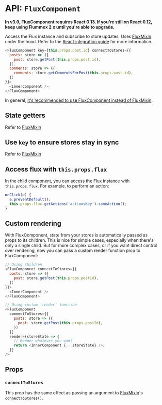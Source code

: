 API: `FluxComponent`
===============

**In v3.0, FluxComponent requires React 0.13. If you're still on React 0.12, keep using Flummox 2.x until you're able to upgrade.**

Access the Flux instance and subscribe to store updates. Uses [FluxMixin](FluxMixin.md) under the hood. Refer to the [React integration guide](../react-integration.md) for more information.


```js
<FluxComponent key={this.props.post.id} connectToStores={{
  posts: store => ({
    post: store.getPost(this.props.post.id),
  }),
  comments: store => ({
    comments: store.getCommentsForPost(this.props.post.id),
  })
}}>
  <InnerComponent />
</FluxComponent>
```

In general, [it's recommended to use FluxComponent instead of FluxMixin](../why-flux-component-is-better-than-flux-mixin.md).

State getters
-------------

Refer to [FluxMixin](FluxMixin.md)


Use `key` to ensure stores stay in sync
---------------------------------------

Refer to [FluxMixin](FluxMixin.md)

Access flux with `this.props.flux`
----------------------------------

In the child component, you can access the Flux instance with `this.props.flux`. For example, to perform an action:

```js
onClick(e) {
  e.preventDefault();
  this.props.flux.getActions('actionsKey').someAction();
}
```

Custom rendering
----------------

With FluxComponent, state from your stores is automatically passed as props to its children. This is nice for simple cases, especially when there's only a single child. But for more complex cases, or if you want direct control over rendering, now you can pass a custom render function prop to FluxComponent:

```js
// Using children
<FluxComponent connectToStores={{
  posts: store => ({
    post: store.getPost(this.props.postId),
  })
}}>
  <InnerComponent />
</FluxComponent>

// Using custom `render` function
<FluxComponent
  connectToStores={{
    posts: store => ({
      post: store.getPost(this.props.postId),
    })
  }}
  render={storeState => {
    // Render whatever you want
    return <InnerComponent {...storeState} />;
  }}
/>
```

Props
-----

### `connectToStores`

This prop has the same effect as passing an argument to [FluxMixin](FluxMixin.md)'s `connectToStores()`.
